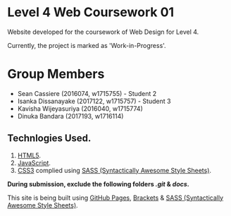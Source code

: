 # Level 4 Web Coursework 01
Website developed for the coursework of Web Design for Level 4.

Currently, the project is marked as 'Work-in-Progress'.

# Group Members
+ Sean Cassiere (2016074, w1715755) - Student 2
+ Isanka Dissanayake (2017122, w1715757) - Student 3
+ Kavisha Wijeyasuriya (2016040, w1715774)
+ Dinuka Bandara (2017193, w1716114)

## Technlogies Used.
1. [HTML5](https://developer.mozilla.org/en-US/docs/Web/Guide/HTML/HTML5).
2. [JavaScript](https://www.javascript.com/).
3. [CSS3](https://developer.mozilla.org/en-US/docs/Web/CSS/CSS3) complied using [SASS (Syntactically Awesome Style Sheets)](https://sass-lang.com/).

**During submission, exclude the following folders *.git* & *docs*.**

This site is being built using [GitHub Pages](https://pages.github.com/), [Brackets](http://brackets.io/) & [SASS (Syntactically Awesome Style Sheets)](https://sass-lang.com/).